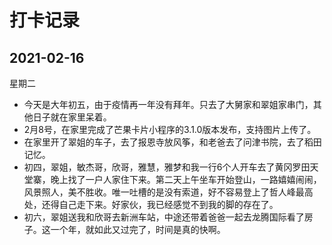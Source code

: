 # 打卡记录

## 2021-02-16

星期二

* 今天是大年初五，由于疫情再一年没有拜年。只去了大舅家和翠姐家串门，其他日子就在家里呆着。
* 2月8号，在家里完成了芒果卡片小程序的3.1.0版本发布，支持图片上传了。
* 在家里开了翠姐的车子，去了报恩寺放风筝，和老爸去了问津书院，去了稻田记忆。
* 初四，翠姐，敏杰哥，欣哥，雅慧，雅梦和我一行6个人开车去了黄冈罗田天堂寨，晚上找了一户人家住下来。第二天上午坐车开始登山，一路嬉嬉闹闹，风景照人，美不胜收。唯一吐槽的是没有索道，好不容易登上了哲人峰最高处，还得自己走下来。好家伙，我已经感觉不到我的脚的存在了。
* 初六，翠姐送我和欣哥去新洲车站，中途还带着爸爸一起去龙腾国际看了房子。这一个年，就如此又过完了，时间是真的快啊。

<p>
    <img :src="$withBase('/res.2021/01/02.jpg')" alt="">
</p>

